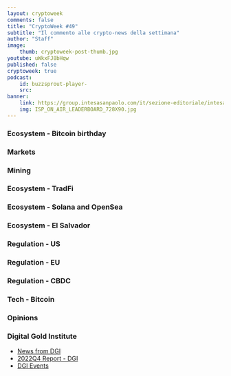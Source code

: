 ```yaml
---
layout: cryptoweek
comments: false
title: "CryptoWeek #49"
subtitle: "Il commento alle crypto-news della settimana" 
author: "Staff"
image:
    thumb: cryptoweek-post-thumb.jpg
youtube: uWkxFJ8bHqw
published: false
cryptoweek: true
podcast:
    id: buzzsprout-player-
    src: 
banner:
    link: https://group.intesasanpaolo.com/it/sezione-editoriale/intesa-sanpaolo-on-air?utm_campaign=GoldInstitute&utm_source=GoldInstitute&utm_medium=Banner_CPM&utm_content=DisplayAwareness&utm_term=GoldInstitute_Banner_CPM_GoldInstitute_
    img: ISP_ON_AIR_LEADERBOARD_728X90.jpg
---
```


### Ecosystem - Bitcoin birthday

### Markets

### Mining

### Ecosystem - TradFi

### Ecosystem - Solana and OpenSea

### Ecosystem - El Salvador

### Regulation - US

### Regulation - EU

### Regulation - CBDC

### Tech - Bitcoin

### Opinions

### Digital Gold Institute

- [News from DGI](https://dgi.io/news/)
- [2022Q4 Report - DGI](https://dgi.io/reports/)
- [DGI Events](https://dgi.io/events/)
